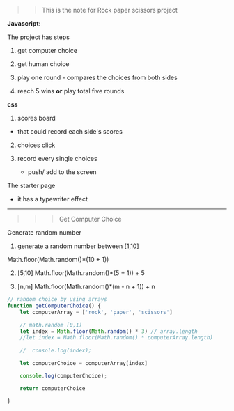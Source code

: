 >> This is the note for Rock paper scissors project 

**Javascript**: 

The project has  steps 

1. get computer choice 

2. get human choice 

3. play one round - compares the choices from both sides 

4. reach 5 wins **or** play total five rounds 

**css** 

1. scores board 
- that could record each side's scores

2. choices click 

3. record every single choices 
    - push/ add to the screen 


The starter page 

- it has a typewriter effect 

---- 
>>> Get Computer Choice 

Generate random number 

1. generate a random number between [1,10]

Math.floor(Math.random()*(10 + 1))

2. [5,10]
Math.floor(Math.random()*(5 + 1)) + 5

3. [n,m]
Math.floor(Math.random()*(m - n + 1)) + n 

``` javascript 
// random choice by using arrays 
function getComputerChoice() {
    let computerArray = ['rock', 'paper', 'scissors']

    // math.random [0,1)
    let index = Math.floor(Math.random() * 3) // array.length
    //let index = Math.floor(Math.random() * computerArray.length)
   
    //  console.log(index);

    let computerChoice = computerArray[index]

    console.log(computerChoice);

    return computerChoice

}
```


